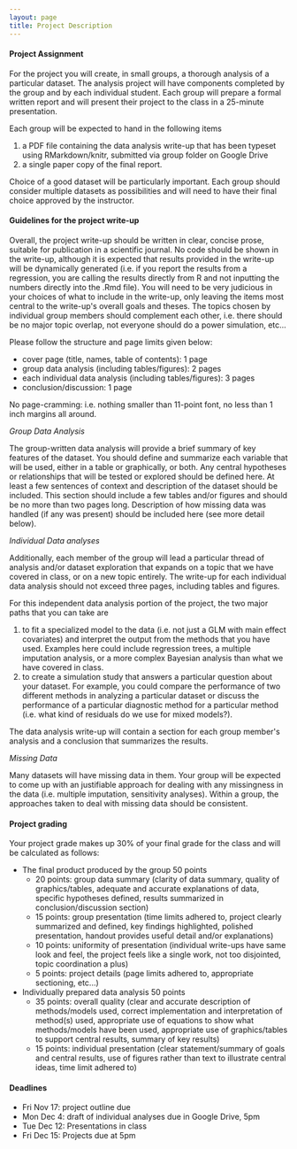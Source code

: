 ```yaml
---
layout: page
title: Project Description
---
```


#### Project Assignment
For the project you will create, in small groups, a thorough analysis of a particular dataset. The analysis project will have components completed by the group and by each individual student. Each group will prepare a formal written report and will present their project to the class in a 25-minute presentation.

Each group will be expected to hand in the following items

1. a PDF file containing the data analysis write-up that has been typeset using RMarkdown/knitr, submitted via group folder on Google Drive
2. a single paper copy of the final report.

Choice of a good dataset will be particularly important. Each group should consider multiple datasets as possibilities and will need to have their final choice approved by the instructor.

#### Guidelines for the project write-up

Overall, the project write-up should be written in clear, concise prose, suitable for publication in a scientific journal. No code should be shown in the write-up, although it is expected that results provided in the write-up will be dynamically generated (i.e. if you report the results from a regression, you are calling the results directly from R and not inputting the numbers directly into the .Rmd file). You will need to be very judicious in your choices of what to include in the write-up, only leaving the items most central to the write-up's overall goals and theses. The topics chosen by individual group members should complement each other, i.e. there should be no major topic overlap, not everyone should do a power simulation, etc... 

Please follow the structure and page limits given below:

* cover page (title, names, table of contents): 1 page
* group data analysis (including tables/figures): 2 pages
* each individual data analysis (including tables/figures): 3 pages
* conclusion/discussion: 1 page

No page-cramming: i.e. nothing smaller than 11-point font, no less than 1 inch margins all around.

_Group Data Analysis_

The group-written data analysis will provide a brief summary of key features of the dataset. You should define and summarize each variable that will be used, either in a table or graphically, or both. Any central hypotheses or relationships that will be tested or explored should be defined here. At least a few sentences of context and description of the dataset should be included. This section should include a few tables and/or figures and should be no more than two pages long. Description of how missing data was handled (if any was present) should be included here (see more detail below).

_Individual Data analyses_

Additionally, each member of the group will lead a particular thread of analysis and/or dataset exploration that expands on a topic that we have covered in class, or on a new topic entirely. The write-up for each individual data analysis should not exceed three pages, including tables and figures. 

For this independent data analysis portion of the project, the two major paths that you can take are 

1. to fit a specialized model to the data (i.e. not just a GLM with main effect covariates) and interpret the output from the methods that you have used. Examples here could include regression trees, a multiple imputation analysis, or a more complex Bayesian analysis than what we have covered in class.
2. to create a simulation study that answers a particular question about your dataset.  For example, you could compare the performance of two different methods in analyzing a particular dataset or discuss the performance of a particular diagnostic method for a particular method (i.e. what kind of residuals do we use for mixed models?). 

The data analysis write-up will contain a section for each group member's analysis and a conclusion that summarizes the results. 

_Missing Data_

Many datasets will have missing data in them. Your group will be expected to come up with an justifiable approach for dealing with any missingness in the data (i.e. multiple imputation, sensitivity analyses). Within a group, the approaches taken to deal with missing data should be consistent.

#### Project grading
Your project grade makes up 30% of your final grade for the class and will be calculated as follows:

* The final product produced by the group 50 points
  * 20 points: group data summary (clarity of data summary, quality of graphics/tables, adequate and accurate explanations of data, specific hypotheses defined, results summarized in conclusion/discussion section)
  * 15 points: group presentation (time limits adhered to, project clearly summarized and defined, key findings highlighted, polished presentation, handout provides useful detail and/or explanations)
  * 10 points: uniformity of presentation (individual write-ups have same look and feel, the project feels like a single work, not too disjointed, topic coordination a plus)
  * 5 points: project details (page limits adhered to, appropriate sectioning, etc...)
* Individually prepared data analysis 50 points
  * 35 points: overall quality (clear and accurate description of methods/models used, correct implementation and interpretation of method(s) used, appropriate use of equations to show what methods/models have been used, appropriate use of graphics/tables to support central results, summary of key results)
  * 15 points: individual presentation (clear statement/summary of goals and central results, use of figures rather than text to illustrate central ideas, time limit adhered to)


#### Deadlines
* Fri Nov 17: project outline due
* Mon Dec 4: draft of individual analyses due in Google Drive, 5pm
* Tue Dec 12: Presentations in class
* Fri Dec 15: Projects due at 5pm

